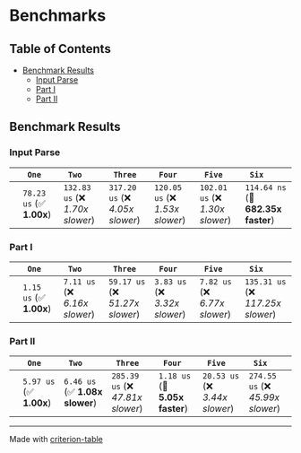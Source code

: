 # Benchmarks

## Table of Contents

- [Benchmark Results](#benchmark-results)
    - [Input Parse ](#input-parse-)
    - [Part I ](#part-i-)
    - [Part II ](#part-ii-)

## Benchmark Results

### Input Parse 

|        | ` One`                   | ` Two`                           | ` Three`                         | ` Four`                          | ` Five`                          | ` Six`                              |
|:-------|:-------------------------|:---------------------------------|:---------------------------------|:---------------------------------|:---------------------------------|:----------------------------------- |
|        | `78.23 us` (✅ **1.00x**) | `132.83 us` (❌ *1.70x slower*)   | `317.20 us` (❌ *4.05x slower*)   | `120.05 us` (❌ *1.53x slower*)   | `102.01 us` (❌ *1.30x slower*)   | `114.64 ns` (🚀 **682.35x faster**)  |

### Part I 

|        | ` One`                  | ` Two`                         | ` Three`                         | ` Four`                        | ` Five`                        | ` Six`                              |
|:-------|:------------------------|:-------------------------------|:---------------------------------|:-------------------------------|:-------------------------------|:----------------------------------- |
|        | `1.15 us` (✅ **1.00x**) | `7.11 us` (❌ *6.16x slower*)   | `59.17 us` (❌ *51.27x slower*)   | `3.83 us` (❌ *3.32x slower*)   | `7.82 us` (❌ *6.77x slower*)   | `135.31 us` (❌ *117.25x slower*)    |

### Part II 

|        | ` One`                  | ` Two`                         | ` Three`                          | ` Four`                        | ` Five`                         | ` Six`                             |
|:-------|:------------------------|:-------------------------------|:----------------------------------|:-------------------------------|:--------------------------------|:---------------------------------- |
|        | `5.97 us` (✅ **1.00x**) | `6.46 us` (✅ **1.08x slower**) | `285.39 us` (❌ *47.81x slower*)   | `1.18 us` (🚀 **5.05x faster**) | `20.53 us` (❌ *3.44x slower*)   | `274.55 us` (❌ *45.99x slower*)    |

---
Made with [criterion-table](https://github.com/nu11ptr/criterion-table)

